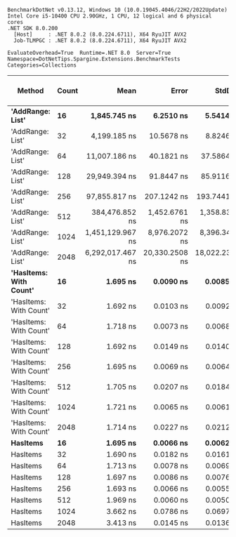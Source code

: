 ```

BenchmarkDotNet v0.13.12, Windows 10 (10.0.19045.4046/22H2/2022Update)
Intel Core i5-10400 CPU 2.90GHz, 1 CPU, 12 logical and 6 physical cores
.NET SDK 8.0.200
  [Host]     : .NET 8.0.2 (8.0.224.6711), X64 RyuJIT AVX2
  Job-TLMPGC : .NET 8.0.2 (8.0.224.6711), X64 RyuJIT AVX2

EvaluateOverhead=True  Runtime=.NET 8.0  Server=True  
Namespace=DotNetTips.Spargine.Extensions.BenchmarkTests  Categories=Collections  

```
| Method                 | Count | Mean             | Error          | StdDev         | StdErr        | Min              | Q1               | Median           | Q3               | Max              | Op/s          | CI99.9% Margin | Iterations | Kurtosis | MValue | Skewness | Rank | LogicalGroup | Baseline | Exceptions | Code Size | Completed Work Items | Lock Contentions | Gen0   | Allocated |
|----------------------- |------ |-----------------:|---------------:|---------------:|--------------:|-----------------:|-----------------:|-----------------:|-----------------:|-----------------:|--------------:|---------------:|-----------:|---------:|-------:|---------:|-----:|------------- |--------- |-----------:|----------:|---------------------:|-----------------:|-------:|----------:|
| **&#39;AddRange: List&#39;**       | **16**    |     **1,845.745 ns** |      **6.2510 ns** |      **5.5414 ns** |     **1.4810 ns** |     **1,836.270 ns** |     **1,841.731 ns** |     **1,846.849 ns** |     **1,849.437 ns** |     **1,855.209 ns** |     **541,786.8** |      **6.2510 ns** |      **14.00** |    **1.789** |  **2.000** |  **-0.1340** |    **5** | *****            | **No**       |          **-** |   **2,943 B** |                    **-** |                **-** | **0.0095** |     **896 B** |
| &#39;AddRange: List&#39;       | 32    |     4,199.185 ns |     10.5678 ns |      8.8246 ns |     2.4475 ns |     4,183.056 ns |     4,196.799 ns |     4,199.352 ns |     4,205.396 ns |     4,210.103 ns |     238,141.4 |     10.5678 ns |      13.00 |    2.145 |  2.000 |  -0.5936 |    6 | *            | No       |          - |   2,943 B |                    - |                - | 0.0076 |     896 B |
| &#39;AddRange: List&#39;       | 64    |    11,007.186 ns |     40.1821 ns |     37.5864 ns |     9.7048 ns |    10,937.206 ns |    10,994.965 ns |    11,005.426 ns |    11,034.576 ns |    11,070.280 ns |      90,849.7 |     40.1821 ns |      15.00 |    2.075 |  2.000 |  -0.2132 |    7 | *            | No       |          - |   2,943 B |                    - |                - | 0.0153 |    1688 B |
| &#39;AddRange: List&#39;       | 128   |    29,949.394 ns |     91.8447 ns |     85.9116 ns |    22.1823 ns |    29,753.740 ns |    29,901.967 ns |    29,961.125 ns |    29,992.232 ns |    30,100.362 ns |      33,389.7 |     91.8447 ns |      15.00 |    2.825 |  2.000 |  -0.3995 |    8 | *            | No       |          - |   2,948 B |                    - |                - | 0.0305 |    3520 B |
| &#39;AddRange: List&#39;       | 256   |    97,855.817 ns |    207.1242 ns |    193.7441 ns |    50.0245 ns |    97,513.739 ns |    97,709.039 ns |    97,838.129 ns |    98,036.560 ns |    98,120.709 ns |      10,219.1 |    207.1242 ns |      15.00 |    1.515 |  2.000 |  -0.0360 |    9 | *            | No       |          - |   2,967 B |                    - |                - |      - |    7512 B |
| &#39;AddRange: List&#39;       | 512   |   384,476.852 ns |  1,452.6761 ns |  1,358.8341 ns |   350.8495 ns |   380,999.854 ns |   383,859.399 ns |   384,843.115 ns |   385,124.438 ns |   386,423.438 ns |       2,600.9 |  1,452.6761 ns |      15.00 |    3.484 |  2.000 |  -0.8413 |   10 | *            | No       |          - |   2,970 B |                    - |                - |      - |   16185 B |
| &#39;AddRange: List&#39;       | 1024  | 1,451,129.967 ns |  8,976.2072 ns |  8,396.3498 ns | 2,167.9282 ns | 1,438,543.848 ns | 1,445,266.797 ns | 1,449,214.355 ns | 1,457,847.461 ns | 1,465,481.934 ns |         689.1 |  8,976.2072 ns |      15.00 |    1.674 |  2.000 |   0.2835 |   11 | *            | No       |          - |   2,972 B |                    - |                - |      - |   34618 B |
| &#39;AddRange: List&#39;       | 2048  | 6,292,017.467 ns | 20,330.2508 ns | 18,022.2378 ns | 4,816.6457 ns | 6,261,508.984 ns | 6,281,367.578 ns | 6,295,464.062 ns | 6,303,320.312 ns | 6,322,681.641 ns |         158.9 | 20,330.2508 ns |      14.00 |    1.902 |  2.000 |  -0.0180 |   12 | *            | No       |          - |   2,972 B |                    - |                - |      - |   73296 B |
| **&#39;HasItems: With Count&#39;** | **16**    |         **1.695 ns** |      **0.0090 ns** |      **0.0085 ns** |     **0.0022 ns** |         **1.676 ns** |         **1.691 ns** |         **1.695 ns** |         **1.700 ns** |         **1.708 ns** | **590,076,756.3** |      **0.0090 ns** |      **15.00** |    **2.693** |  **2.000** |  **-0.3322** |    **1** | *****            | **No**       |          **-** |      **93 B** |                    **-** |                **-** |      **-** |         **-** |
| &#39;HasItems: With Count&#39; | 32    |         1.692 ns |      0.0103 ns |      0.0092 ns |     0.0025 ns |         1.671 ns |         1.690 ns |         1.692 ns |         1.699 ns |         1.708 ns | 590,928,837.2 |      0.0103 ns |      14.00 |    2.845 |  2.000 |  -0.4740 |    1 | *            | No       |          - |      93 B |                    - |                - |      - |         - |
| &#39;HasItems: With Count&#39; | 64    |         1.718 ns |      0.0073 ns |      0.0068 ns |     0.0018 ns |         1.708 ns |         1.713 ns |         1.719 ns |         1.723 ns |         1.733 ns | 582,045,521.5 |      0.0073 ns |      15.00 |    2.106 |  2.000 |   0.2557 |    1 | *            | No       |          - |      93 B |                    - |                - |      - |         - |
| &#39;HasItems: With Count&#39; | 128   |         1.692 ns |      0.0149 ns |      0.0140 ns |     0.0036 ns |         1.650 ns |         1.689 ns |         1.693 ns |         1.699 ns |         1.715 ns | 590,909,238.9 |      0.0149 ns |      15.00 |    6.338 |  2.000 |  -1.5837 |    1 | *            | No       |          - |      93 B |                    - |                - |      - |         - |
| &#39;HasItems: With Count&#39; | 256   |         1.695 ns |      0.0069 ns |      0.0064 ns |     0.0017 ns |         1.683 ns |         1.691 ns |         1.696 ns |         1.700 ns |         1.705 ns | 589,904,662.5 |      0.0069 ns |      15.00 |    1.864 |  2.000 |  -0.1762 |    1 | *            | No       |          - |      93 B |                    - |                - |      - |         - |
| &#39;HasItems: With Count&#39; | 512   |         1.705 ns |      0.0207 ns |      0.0184 ns |     0.0049 ns |         1.670 ns |         1.703 ns |         1.711 ns |         1.718 ns |         1.727 ns | 586,408,114.4 |      0.0207 ns |      14.00 |    2.193 |  2.000 |  -0.8260 |    1 | *            | No       |          - |      93 B |                    - |                - |      - |         - |
| &#39;HasItems: With Count&#39; | 1024  |         1.721 ns |      0.0065 ns |      0.0061 ns |     0.0016 ns |         1.711 ns |         1.717 ns |         1.722 ns |         1.724 ns |         1.730 ns | 581,055,679.7 |      0.0065 ns |      15.00 |    1.702 |  2.000 |  -0.0811 |    1 | *            | No       |          - |      93 B |                    - |                - |      - |         - |
| &#39;HasItems: With Count&#39; | 2048  |         1.714 ns |      0.0227 ns |      0.0212 ns |     0.0055 ns |         1.661 ns |         1.711 ns |         1.717 ns |         1.723 ns |         1.739 ns | 583,524,014.9 |      0.0227 ns |      15.00 |    3.717 |  2.000 |  -1.2410 |    1 | *            | No       |          - |      93 B |                    - |                - |      - |         - |
| **HasItems**               | **16**    |         **1.695 ns** |      **0.0066 ns** |      **0.0062 ns** |     **0.0016 ns** |         **1.686 ns** |         **1.692 ns** |         **1.694 ns** |         **1.698 ns** |         **1.707 ns** | **589,939,795.8** |      **0.0066 ns** |      **15.00** |    **2.291** |  **2.000** |   **0.3615** |    **1** | *****            | **No**       |          **-** |      **92 B** |                    **-** |                **-** |      **-** |         **-** |
| HasItems               | 32    |         1.690 ns |      0.0182 ns |      0.0161 ns |     0.0043 ns |         1.654 ns |         1.684 ns |         1.695 ns |         1.700 ns |         1.711 ns | 591,862,329.1 |      0.0182 ns |      14.00 |    2.594 |  2.000 |  -0.8302 |    1 | *            | No       |          - |      92 B |                    - |                - |      - |         - |
| HasItems               | 64    |         1.713 ns |      0.0078 ns |      0.0069 ns |     0.0018 ns |         1.703 ns |         1.708 ns |         1.711 ns |         1.718 ns |         1.727 ns | 583,688,237.0 |      0.0078 ns |      14.00 |    1.954 |  2.000 |   0.4677 |    1 | *            | No       |          - |      92 B |                    - |                - |      - |         - |
| HasItems               | 128   |         1.697 ns |      0.0086 ns |      0.0076 ns |     0.0020 ns |         1.687 ns |         1.692 ns |         1.697 ns |         1.702 ns |         1.713 ns | 589,226,580.9 |      0.0086 ns |      14.00 |    2.136 |  2.000 |   0.3803 |    1 | *            | No       |          - |      92 B |                    - |                - |      - |         - |
| HasItems               | 256   |         1.693 ns |      0.0066 ns |      0.0055 ns |     0.0015 ns |         1.680 ns |         1.690 ns |         1.695 ns |         1.696 ns |         1.700 ns | 590,568,258.2 |      0.0066 ns |      13.00 |    2.757 |  2.000 |  -0.8404 |    1 | *            | No       |          - |      92 B |                    - |                - |      - |         - |
| HasItems               | 512   |         1.969 ns |      0.0060 ns |      0.0050 ns |     0.0014 ns |         1.963 ns |         1.965 ns |         1.967 ns |         1.971 ns |         1.978 ns | 507,986,997.9 |      0.0060 ns |      13.00 |    1.650 |  2.000 |   0.4488 |    2 | *            | No       |          - |      92 B |                    - |                - |      - |         - |
| HasItems               | 1024  |         3.662 ns |      0.0786 ns |      0.0697 ns |     0.0186 ns |         3.574 ns |         3.611 ns |         3.658 ns |         3.695 ns |         3.809 ns | 273,059,158.9 |      0.0786 ns |      14.00 |    2.375 |  2.000 |   0.5953 |    4 | *            | No       |          - |      92 B |                    - |                - |      - |         - |
| HasItems               | 2048  |         3.413 ns |      0.0145 ns |      0.0136 ns |     0.0035 ns |         3.392 ns |         3.404 ns |         3.410 ns |         3.421 ns |         3.437 ns | 293,012,116.9 |      0.0145 ns |      15.00 |    2.043 |  2.000 |   0.5348 |    3 | *            | No       |          - |      92 B |                    - |                - |      - |         - |
